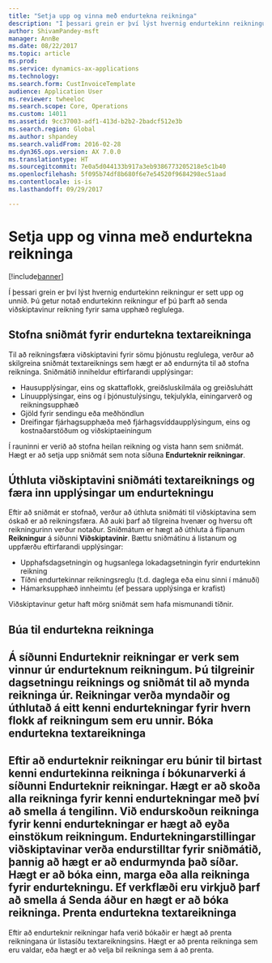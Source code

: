 ```yaml
---
title: "Setja upp og vinna með endurtekna reikninga"
description: "Í þessari grein er því lýst hvernig endurtekinn reikningur er sett upp og unnið. Þú getur notað endurtekinn reikningur ef þú þarft að senda viðskiptavinur reikning fyrir sama upphæð reglulega."
author: ShivamPandey-msft
manager: AnnBe
ms.date: 08/22/2017
ms.topic: article
ms.prod: 
ms.service: dynamics-ax-applications
ms.technology: 
ms.search.form: CustInvoiceTemplate
audience: Application User
ms.reviewer: twheeloc
ms.search.scope: Core, Operations
ms.custom: 14011
ms.assetid: 9cc37003-adf1-413d-b2b2-2badcf512e3b
ms.search.region: Global
ms.author: shpandey
ms.search.validFrom: 2016-02-28
ms.dyn365.ops.version: AX 7.0.0
ms.translationtype: HT
ms.sourcegitcommit: 7e0a5d044133b917a3eb9386773205218e5c1b40
ms.openlocfilehash: 5f095b74df8b680f6e7e54520f9684298ec51aad
ms.contentlocale: is-is
ms.lasthandoff: 09/29/2017

---
```


# <a name="set-up-and-process-recurring-invoices"></a>Setja upp og vinna með endurtekna reikninga

[!include[banner](../includes/banner.md)]


Í þessari grein er því lýst hvernig endurtekinn reikningur er sett upp og unnið. Þú getur notað endurtekinn reikningur ef þú þarft að senda viðskiptavinur reikning fyrir sama upphæð reglulega.

<a name="create-a-recurring-free-text-invoice-template"></a>Stofna sniðmát fyrir endurtekna textareikninga
---------------------------------------------

Til að reikningsfæra viðskiptavini fyrir sömu þjónustu reglulega, verður að skilgreina sniðmát textareiknings sem hægt er að endurnýta til að stofna reikninga. Sniðmátið inniheldur eftirfarandi upplýsingar:

-   Hausupplýsingar, eins og skattaflokk, greiðsluskilmála og greiðsluhátt
-   Línuupplýsingar, eins og í þjónustulýsingu, tekjulykla, einingarverð og reikningsupphæð
-   Gjöld fyrir sendingu eða meðhöndlun
-   Dreifingar fjárhagsupphæða með fjárhagsvíddaupplýsingum, eins og kostnaðarstöðum og viðskiptaeiningum

Í rauninni er verið að stofna heilan reikning og vista hann sem sniðmát. Hægt er að setja upp sniðmát sem nota síðuna **Endurteknir reikningar**.

## <a name="assign-a-free-text-invoice-template-to-a-customer-and-enter-recurrence-details"></a>Úthluta viðskiptavini sniðmáti textareiknings og færa inn upplýsingar um endurtekningu
Eftir að sniðmát er stofnað, verður að úthluta sniðmáti til viðskiptavina sem óskað er að reikningsfæra. Að auki þarf að tilgreina hvenær og hversu oft reikningurinn verður notaður. Sniðmátum er hægt að úthluta á flipanum **Reikningur** á síðunni **Viðskiptavinir**. Bættu sniðmátinu á listanum og uppfærðu eftirfarandi upplýsingar:

-   Upphafsdagsetningin og hugsanlega lokadagsetningin fyrir endurtekinn reikning
-   Tíðni endurtekinnar reikningsreglu (t.d. daglega eða einu sinni í mánuði)
-   Hámarksupphæð innheimtu (ef þessara upplýsinga er krafist)

Viðskiptavinur getur haft mörg sniðmát sem hafa mismunandi tíðnir.

## <a name="generate-the-recurring-invoices"></a>Búa til endurtekna reikninga
Á síðunni **Endurteknir reikningar** er verk sem vinnur úr endurteknum reikningum. Þú tilgreinir dagsetningu reiknings og sniðmát til að mynda reikninga úr. Reikningar verða myndaðir og úthlutað á eitt kenni endurtekningar fyrir hvern flokk af reikningum sem eru unnir.
Bóka endurtekna textareikninga
---------------------------------

Eftir að endurteknir reikningar eru búnir til birtast kenni endurtekinna reikninga í bókunarverki á síðunni **Endurteknir reikningar**. Hægt er að skoða alla reikninga fyrir kenni endurtekningar með því að smella á tengilinn. Við endurskoðun reikninga fyrir kenni endurtekningar er hægt að eyða einstökum reikningum. Endurtekningarstillingar viðskiptavinar verða endurstilltar fyrir sniðmátið, þannig að hægt er að endurmynda það síðar. Hægt er að bóka einn, marga eða alla reikninga fyrir endurtekningu. Ef verkflæði eru virkjuð þarf að smella á **Senda** áður en hægt er að bóka reikninga.
Prenta endurtekna textareikninga
----------------------------------

Eftir að endurteknir reikningar hafa verið bókaðir er hægt að prenta reikningana úr listasíðu textareikningsins. Hægt er að prenta reikninga sem eru valdar, eða hægt er að velja bil reikninga sem á að prenta.




